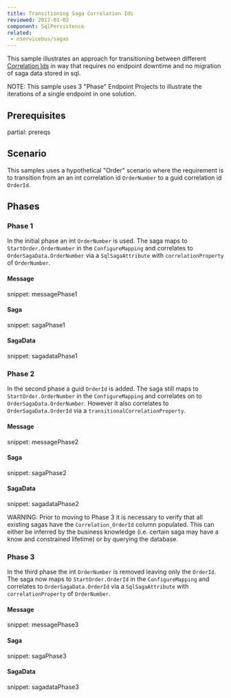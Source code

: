 ```yaml
---
title: Transitioning Saga Correlation Ids
reviewed: 2017-01-03
component: SqlPersistence
related:
 - nservicebus/sagas
---
```



This sample illustrates an approach for transitioning between different [Correlation Ids](/nservicebus/sql-persistence/saga.md#correlation-ids) in way that requires no endpoint downtime and no migration of saga data stored in sql.

NOTE: This sample uses 3 "Phase" Endpoint Projects to illustrate the iterations of a single endpoint in one solution.


## Prerequisites

partial: prereqs


## Scenario

This samples uses a hypothetical "Order" scenario where the requirement is to transition from an an int correlation id `OrderNumber` to a guid correlation id `OrderId`. 


## Phases


### Phase 1

In the initial phase an int `OrderNumber` is used. The saga maps to `StartOrder.OrderNumber` in the `ConfigureMapping` and correlates to `OrderSagaData.OrderNumber` via a `SqlSagaAttribute` with `correlationProperty` of `OrderNumber`.


#### Message

snippet: messagePhase1


#### Saga

snippet: sagaPhase1


#### SagaData

snippet: sagadataPhase1


### Phase 2

In the second phase a guid `OrderId` is added. The saga still maps to `StartOrder.OrderNumber` in the `ConfigureMapping` and correlates on to `OrderSagaData.OrderNumber`. However it also correlates to `OrderSagaData.OrderId` via a `transitionalCorrelationProperty`.


#### Message

snippet: messagePhase2


#### Saga


snippet: sagaPhase2


#### SagaData

snippet: sagadataPhase2


WARNING: Prior to moving to Phase 3 it is necessary to verify that all existing sagas have the `Correlation_OrderId` column populated. This can either be inferred by the business knowledge (i.e. certain saga may have a know and constrained lifetime) or by querying the database.


### Phase 3

In the third phase the int `OrderNumber` is removed leaving only the `OrderId`. The saga now maps to `StartOrder.OrderId` in the `ConfigureMapping` and correlates to `OrderSagaData.OrderId` via a `SqlSagaAttribute` with `correlationProperty` of `OrderNumber`.


#### Message

snippet: messagePhase3


#### Saga

snippet: sagaPhase3


#### SagaData

snippet: sagadataPhase3
